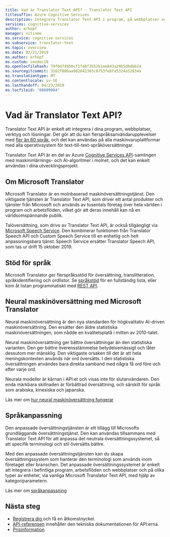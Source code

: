 ```yaml
---
title: Vad är Translator Text API? - Translator Text API
titlesuffix: Azure Cognitive Services
description: Integrera Translator Text API i program, på webbplatser och i verktyg och andra lösningar för att tillhandahålla användarupplevelser för flera språk.
services: cognitive-services
author: erhopf
manager: nitinme
ms.service: cognitive-services
ms.subservice: translator-text
ms.topic: overview
ms.date: 02/21/2019
ms.author: erhopf
ms.custom: seodec18
ms.openlocfilehash: 79f0474950cf1f48f3552b1ae843a29b5d8dbb24
ms.sourcegitcommit: 3102f886aa962842303c8753fe8fa5324a52834a
ms.translationtype: MT
ms.contentlocale: sv-SE
ms.lasthandoff: 04/23/2019
ms.locfileid: "60609084"
---
```

# <a name="what-is-translator-text-api"></a>Vad är Translator Text API?

Translator Text API är enkelt att integrera i dina program, webbplatser, verktyg och lösningar. Det gör att du kan flerspråksanvändarupplevelser med [fler än 60 språk](languages.md), och det kan användas på alla maskinvaruplattformar med alla operativsystem för text-till-text-språköversättningar.

Translator Text API är en del av Azure [Cognitive Services API](https://docs.microsoft.com/azure/#pivot=products&panel=ai)-samlingen med maskininlärnings- och AI-algoritmer i molnet, och det kan enkelt användas i dina utvecklingsprojekt.

## <a name="about-microsoft-translator"></a>Om Microsoft Translator

Microsoft Translator är en molnbaserad maskinöversättningstjänst. Den viktigaste tjänsten är Translator Text API, som driver ett antal produkter och tjänster från Microsoft och används av tusentals företag över hela världen i program och arbetsflöden, vilket gör att deras innehåll kan nå en världsomspännande publik.

Talöversättning, som drivs av Translator Text API, är också tillgängligt via [Microsoft Speech Service](https://docs.microsoft.com/azure/cognitive-services/speech-service/). Den kombinerar funktionen från Translator Speech API och Custom Speech Service till en enhetlig och helt anpassningsbara tjänst. Speech Service ersätter Translator Speech API, som tas ur drift 15 oktober 2019.

## <a name="language-support"></a>Stöd för språk

Microsoft Translator ger flerspråksstöd för översättning, translitteration, språkidentifiering och ordlistor. Se [språkstöd](language-support.md) för en fullständig lista, eller kom åt listan programmatiskt med [REST API](https://docs.microsoft.com/azure/cognitive-services/translator/reference/v3-0-languages).  

## <a name="microsoft-translator-neural-machine-translation"></a>Neural maskinöversättning med Microsoft Translator

Neural maskinöversättning är den nya standarden för högkvalitativ AI-driven maskinöversättning. Den ersätter den äldre statistiska maskinöversättningen, som nådde en kvalitetsplatå i mitten av 2010-talet.

Neural maskinöversättning ger bättre översättningar än den statistiska varianten. Den ger bättre överensstämmelse betydelsemässigt och låter dessutom mer mänsklig. Den viktigaste orsaken till det är att hela meningskontexten används när ord översätts. I den statistiska översättningen användes bara direkta samband med några få ord före och efter varje ord.

Neurala modeller är kärnan i API:et och visas inte för slutanvändaren. Den enda märkbara skillnaden är förbättrad översättning, och särskilt för språk som arabiska, kinesiska och japanska.

Läs mer om [hur neural maskinöversättning fungerar](https://www.microsoft.com/en-us/translator/mt.aspx#nnt)

## <a name="language-customization"></a>Språkanpassning

Den anpassade översättningstjänsten är ett tillägg till Microsofts grundläggande översättningstjänst. Den kan användas tillsammans med Translator Text API för att anpassa det neutrala översättningssystemet, så att specifik terminologi och stil översätts bättre.

Med den anpassade översättningstjänsten kan du skapa översättningssystem som hanterar den terminologi som används inom företaget eller branschen. Det anpassade översättningssystemet är enkelt att integrera i befintliga program, arbetsflöden och webbplatser och på olika typer av enheter, via vanliga Microsoft Translator Text API, med hjälp av kategoriparametern.

Läs mer om [språkanpassning](customization.md)

## <a name="next-steps"></a>Nästa steg

- [Registrera dig ](translator-text-how-to-signup.md) och få en åtkomstnyckel.
- [API-referensen](https://docs.microsoft.com/azure/cognitive-services/Translator/reference/v3-0-reference) innehåller den tekniska dokumentationen för API:erna.
- [Prisinformation](https://azure.microsoft.com/pricing/details/cognitive-services/translator-text-api/)
